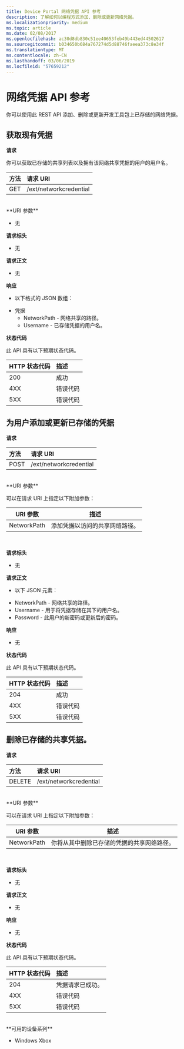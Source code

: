 ```yaml
---
title: Device Portal 网络凭据 API 参考
description: 了解如何以编程方式添加、删除或更新网络凭据。
ms.localizationpriority: medium
ms.topic: article
ms.date: 02/08/2017
ms.openlocfilehash: ac30d8db830c51ee40653feb49b443ed44502617
ms.sourcegitcommit: b034650b684a767274d5d88746faeea373c8e34f
ms.translationtype: MT
ms.contentlocale: zh-CN
ms.lasthandoff: 03/06/2019
ms.locfileid: "57659212"
---
```

# <a name="network-credentials-api-reference"></a>网络凭据 API 参考
你可以使用此 REST API 添加、删除或更新开发工具包上已存储的网络凭据。

## <a name="get-existing-credentials"></a>获取现有凭据

**请求**

你可以获取已存储的共享列表以及拥有该网络共享凭据的用户的用户名。

方法      | 请求 URI
:------     | :-----
GET | /ext/networkcredential
<br />
**URI 参数**

- 无

**请求标头**

- 无

**请求正文**   

- 无

**响应**   

- 以下格式的 JSON 数组：
* 凭据
  * NetworkPath - 网络共享的路径。
  * Username - 已存储凭据的用户名。

**状态代码**

此 API 具有以下预期状态代码。

HTTP 状态代码      | 描述
:------     | :-----
200 | 成功
4XX | 错误代码
5XX | 错误代码

## <a name="add-or-update-stored-credentials-for-a-user"></a>为用户添加或更新已存储的凭据

**请求**

方法      | 请求 URI
:------     | :-----
POST | /ext/networkcredential
<br />
**URI 参数**

可以在请求 URI 上指定以下附加参数：

| URI 参数      | 描述     | 
| ------------------ |-----------------|
| NetworkPath        | 添加凭据以访问的共享网络路径。 |
<br>

**请求标头**

- 无

**请求正文**

- 以下 JSON 元素：
* NetworkPath - 网络共享的路径。
* Username - 用于将凭据存储在其下的用户名。
* Password - 此用户的新密码或更新后的密码。

**响应**   

- 无  

**状态代码**

此 API 具有以下预期状态代码。

HTTP 状态代码      | 描述
:------     | :-----
204 | 成功
4XX | 错误代码
5XX | 错误代码

## <a name="remove-stored-credentials-for-a-share"></a>删除已存储的共享凭据。

**请求**

方法      | 请求 URI
:------     | :-----
DELETE | /ext/networkcredential
<br />
**URI 参数**

可以在请求 URI 上指定以下附加参数：

| URI 参数      | 描述     | 
| ------------------ |-----------------|
| NetworkPath        | 你将从其中删除已存储的凭据的共享网络路径。 |
<br>

**请求标头**

- 无

**请求正文**   

- 无

**响应**   

- 无 

**状态代码**

此 API 具有以下预期状态代码。

HTTP 状态代码      | 描述
:------     | :-----
204 | 凭据请求已成功。
4XX | 错误代码
5XX | 错误代码

<br />
**可用的设备系列**

* Windows Xbox


